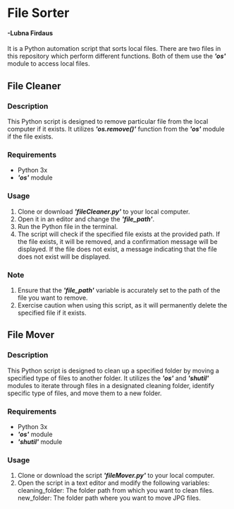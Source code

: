 # File Sorter
#### -Lubna Firdaus

It is a Python automation script that sorts local files. There are two files in this repository which perform different functions. Both of them use the ***'os'*** module to access local files. 

## File Cleaner

### Description
This Python script is designed to remove particular file from the local computer if it exists. It utilizes ***'os.remove()'*** function from the ***'os'*** module if the file exists.

### Requirements
* Python 3x
* ***'os'*** module

### Usage
1. Clone or download ***'fileCleaner.py'*** to your local computer.
2. Open it in an editor and change the ***'file_path'***.
3. Run the Python file in the terminal.
4. The script will check if the specified file exists at the provided path. If the file exists, it will be removed, and a confirmation message will be displayed. If the file does not exist, a message indicating that the file does not exist will be displayed.

### Note
1. Ensure that the ***'file_path'*** variable is accurately set to the path of the file you want to remove.
2. Exercise caution when using this script, as it will permanently delete the specified file if it exists.

## File Mover

### Description
This Python script is designed to clean up a specified folder by moving a specified type of files to another folder. It utilizes the ***'os'*** and ***'shutil'*** modules to iterate through files in a designated cleaning folder, identify specific type of files, and move them to a new folder.

### Requirements
* Python 3x
* ***'os'*** module
* ***'shutil'*** module

### Usage
1. Clone or download the script ***'fileMover.py'*** to your local computer.
2. Open the script in a text editor and modify the following variables:
cleaning_folder: The folder path from which you want to clean files.
new_folder: The folder path where you want to move JPG files.
